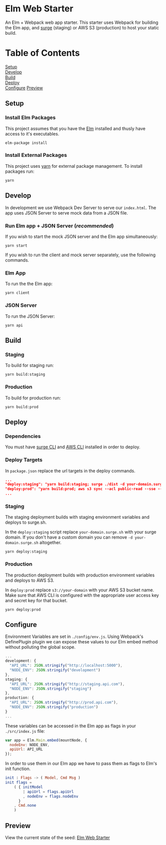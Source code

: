 Elm Web Starter
=======

An Elm + Webpack web app starter. This starter uses Webpack for building the Elm app, and [surge](https://surge.sh/) (staging) or AWS S3 (production) to host your static build.

# Table of Contents
[Setup](#setup)  
[Develop](#develop)  
[Build](#build)  
[Deploy](#deploy)  
[Configure](#configure)
[Preview](#preview)

## Setup
### Install Elm Packages
This project assumes that you have the [Elm](http://elm-lang.org/) installed and thusly have access to it's executables.
```
elm-package install
```

### Install External Packages
This project uses [yarn](https://yarnpkg.com/en/) for external package management. To install packages run:
```
yarn
```

## Develop
In development we use Webpack Dev Server to serve our `index.html`. The app uses JSON Server to serve mock data from a JSON file.

### Run Elm app + JSON Server (*recommended*)
If you wish to start the mock JSON server and the Elm app simultaneously:
```
yarn start
```

If you wish to run the client and mock server separately, use the following commands.

### Elm App
To run the the Elm app:
```
yarn client
```

### JSON Server
To run the JSON Server:
```
yarn api
```

## Build
### Staging
To build for staging run:  
```
yarn build:staging
```

### Production
To build for production run:   
```
yarn build:prod
```

## Deploy
### Dependencies
You must have [surge CLI](https://surge.sh/) and [AWS CLI](http://docs.aws.amazon.com/cli/latest/userguide/installing.html) installed in order to deploy.

### Deploy Targets
In `package.json` replace the url targets in the deploy commands.

```json
...
"deploy:staging": "yarn build:staging; surge ./dist -d your-domain.surge.sh",
"deploy:prod": "yarn build:prod; aws s3 sync --acl public-read --sse --delete ./dist s3://your-domain",
...
```

### Staging
The staging deployment builds with staging environment variables
and deploys to surge.sh.

In the `deploy:staging` script replace `your-domain.surge.sh` with your surge domain. If you don't have a custom domain you can remove `-d your-domain.surge.sh` altogether.

```
yarn deploy:staging
```

### Production
The production deployment builds with production environment variables and deploys to AWS S3.

In `deploy:prod` replace `s3://your-domain` with your AWS S3 bucket name. Make sure that AWS CLI is configured with the appropriate user access key and secret key for that bucket.

```
yarn deploy:prod
```

## Configure
Environment Variables are set in `./config/env.js`. Using Webpack's DefinePlugin plugin we can expose these values to our Elm embed method without polluting the global scope.
```javascript
...
development: {
  "API_URL": JSON.stringify("http://localhost:5000"),
  "NODE_ENV": JSON.stringify("development")
},
staging: {
  "API_URL": JSON.stringify("http://staging.api.com"),
  "NODE_ENV": JSON.stringify("staging")
},
production: {
  "API_URL": JSON.stringify("http://prod.api.com"),
  "NODE_ENV": JSON.stringify("production")
}
...
```
These variables can be accessed in the Elm app as flags in your `./src/index.js` file:

```javascript
var app = Elm.Main.embed(mountNode, {
  nodeEnv: NODE_ENV,
  apiUrl: API_URL
});
```
In order to use them in our Elm app we have to pass them as flags to Elm's init function.
```elm
init : Flags -> ( Model, Cmd Msg )
init flags =
    ( { initModel
        | apiUrl = flags.apiUrl
        , nodeEnv = flags.nodeEnv
      }
    , Cmd.none
    )
```

## Preview

View the current state of the seed:
[Elm Web Starter](http://elm-web-starter.surge.sh/)
